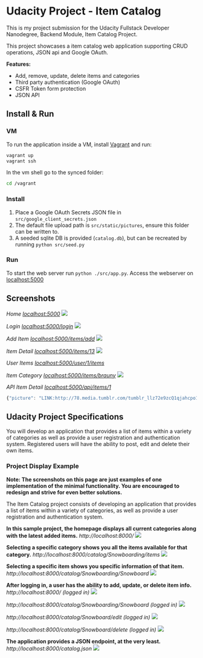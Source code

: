 # Udacity Project - Item Catalog

This is my project submission for the Udacity Fullstack Developer Nanodegree, Backend Module, Item Catalog Project.

This project showcases a item catalog web application supporting CRUD operations, JSON api and Google OAuth.

**Features:**
 - Add, remove, update, delete items and categories
 - Third party authentication (Google OAuth)
 - CSFR Token form protection
 - JSON API



## Install & Run

### VM

To run the application inside a VM, install [Vagrant]() and run:

```sh
vagrant up
vagrant ssh
```

In the vm shell go to the synced folder:

```sh
cd /vagrant
```

### Install

  1. Place a Google OAuth Secrets JSON file in `src/google_client_secrets.json`
  2. The default file upload path is `src/static/pictures`, ensure this folder can be written to.
  3. A seeded sqlite DB is provided (`catalog.db`), but can be recreated by running `python src/seed.py`

### Run

To start the web server run `python ./src/app.py`. Access the webserver on [localhost:5000](http://localhost:5000/)

## Screenshots

*Home [localhost:5000](http://localhost:5000/)*
![](screenshots/home.png)

*Login [localhost:5000/login](http://localhost:5000/login)*
![](screenshots/login.png)

*Add Item [localhost:5000/items/add](http://localhost:5000/items/add)*
![](screenshots/item_add.png)

*Item Detail [localhost:5000/items/13](http://localhost:5000/items/13)*
![](screenshots/item_detail.png)

*User Items [localhost:5000/user/1/items](http://localhost:5000/user/1/items)*

*Item Category [localhost:5000/items/brauny](http://localhost:5000/items/brauny)*
![](screenshots/item_category.png)

*API Item Detail [localhost:5000/api/items/1](localhost:5000/api/items/1)*
```js
{"picture": "LINK:http://78.media.tumblr.com/tumblr_llz72e9zcQ1qjahcpo1_400.jpg", "description": "\n            Be interview ready with a fancy tie.\n            Lorem ipsum dolor amet snackwave craft beer echo park pitchfork, YOLO microdosing health goth iPhone.\n        ", "category_slug": "fancy", "id": 1, "name": "Starry Eyed Tie"}
```



## Udacity Project Specifications

You will develop an application that provides a list of items within a variety of categories as well as provide a user registration and authentication system. Registered users will have the ability to post, edit and delete their own items.

### Project Display Example

**Note: The screenshots on this page are just examples of one implementation of the minimal functionality. You are encouraged to redesign and strive for even better solutions.**

The Item Catalog project consists of developing an application that provides a list of items within a variety of categories, as well as provide a user registration and authentication system.



**In this sample project, the homepage displays all current categories along with the latest added items.**
*http://localhost:8000/*
![](https://d17h27t6h515a5.cloudfront.net/topher/2017/August/598e0c98_localhost8080/localhost8080.png)


**Selecting a specific category shows you all the items available for that category.**
*http://localhost:8000/catalog/Snowboarding/items*
![](https://d17h27t6h515a5.cloudfront.net/topher/2017/August/598e0d0e_snowboarding/snowboarding.png)

**Selecting a specific item shows you specific information of that item.**
*http://localhost:8000/catalog/Snowboarding/Snowboard*
![](https://d17h27t6h515a5.cloudfront.net/topher/2017/August/598e0d7a_item/item.png)


**After logging in, a user has the ability to add, update, or delete item info.**
*http://localhost:8000/ (logged in)*
![](https://d17h27t6h515a5.cloudfront.net/topher/2017/August/598e0df0_edititem/edititem.png)

*http://localhost:8000/catalog/Snowboarding/Snowboard (logged in)*
![](https://d17h27t6h515a5.cloudfront.net/topher/2017/August/598e0e51_snowboardloggedin/snowboardloggedin.png)

*http://localhost:8000/catalog/Snowboard/edit (logged in)*
![](https://d17h27t6h515a5.cloudfront.net/topher/2017/August/598e0e8c_snowboardedit/snowboardedit.png)

*http://localhost:8000/catalog/Snowboard/delete (logged in)*
![](https://d17h27t6h515a5.cloudfront.net/topher/2017/August/598e0ec8_snowboarddelete/snowboarddelete.png)

**The application provides a JSON endpoint, at the very least.**
*http://localhost:8000/catalog.json*
![](https://d17h27t6h515a5.cloudfront.net/topher/2017/August/598e0f11_catalogjson/catalogjson.png)

